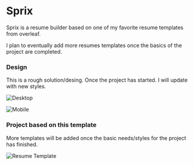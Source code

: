 # Sprix

Sprix is a resume builder based on one of my favorite resume templates from overleaf.

I plan to eventually add more resumes templates once the basics of the project are completed.

### Design
This is a rough solution/desing. Once the project has started. I will update with new styles.

![Desktop](https://github.com/makyfj/Sprix/blob/main/assets/design-desktop.png?raw=true)

![Mobile](https://github.com/makyfj/Sprix/blob/main/assets/design-mobile.png?raw=true)


### Project based on this template
More templates will be added once the basic needs/styles for the project has finished.

![Resume Template](https://github.com/makyfj/Sprix/blob/main/assets/Jake-template.png?raw=true)
